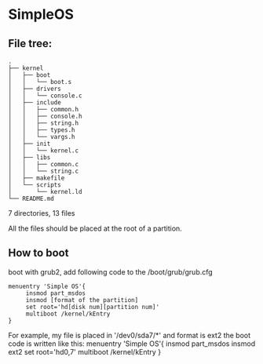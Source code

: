 # SimpleOS

## File tree:
	.
	├── kernel
	│   ├── boot
	│   │   └── boot.s
	│   ├── drivers
	│   │   └── console.c
	│   ├── include
	│   │   ├── common.h
	│   │   ├── console.h
	│   │   ├── string.h
	│   │   ├── types.h
	│   │   └── vargs.h
	│   ├── init
	│   │   └── kernel.c
	│   ├── libs
	│   │   ├── common.c
	│   │   └── string.c
	│   ├── makefile
	│   └── scripts
	│       └── kernel.ld
	└── README.md

7 directories, 13 files

All the files should be placed at the root of a partition. 


## How to boot
boot with grub2, add following code to the /boot/grub/grub.cfg

	menuentry 'Simple OS'{
	     insmod part_msdos
	     insmod [format of the partition]
	     set root='hd[disk num][partition num]'
	     multiboot /kernel/kEntry
	}

For example, my file is placed in '/dev0/sda7/*' and format is ext2
the boot code is written like this:
	menuentry 'Simple OS'{
	     insmod part_msdos
	     insmod ext2
	     set root='hd0,7'
	     multiboot /kernel/kEntry
	}
